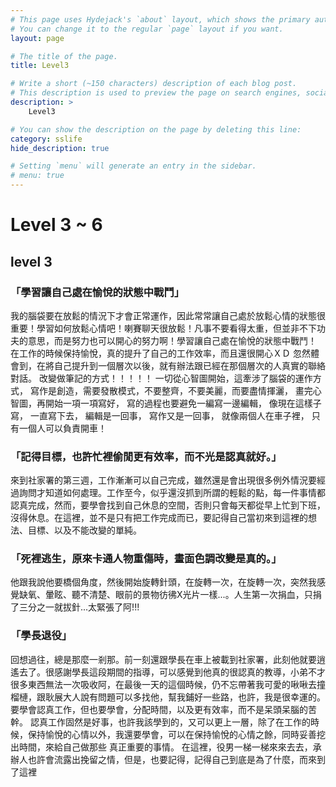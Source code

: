 ```yaml
---
# This page uses Hydejack's `about` layout, which shows the primary author's picture and about text at the top.
# You can change it to the regular `page` layout if you want.
layout: page

# The title of the page.
title: Level3

# Write a short (~150 characters) description of each blog post.
# This description is used to preview the page on search engines, social media, etc.
description: >
    Level3

# You can show the description on the page by deleting this line:
category: sslife
hide_description: true

# Setting `menu` will generate an entry in the sidebar.
# menu: true
---
```


# Level 3 ~ 6

## level 3

### 「學習讓自己處在愉悅的狀態中戰鬥」
我的腦袋要在放鬆的情況下才會正常運作，因此常常讓自己處於放鬆心情的狀態很重要！學習如何放鬆心情吧！喇賽聊天很放鬆！凡事不要看得太重，但並非不下功夫的意思，而是努力也可以開心的努力啊！學習讓自己處在愉悅的狀態中戰鬥！
在工作的時候保持愉悅，真的提升了自己的工作效率，而且還很開心ＸＤ
忽然體會到，在將自己提升到一個層次以後，就有辦法跟已經在那個層次的人真實的聯絡對話。
改變做筆記的方式！！！！！
一切從心智圖開始，這牽涉了腦袋的運作方式，
寫作是創造，需要發散模式，不要整齊，不要美麗，而要盡情揮灑，
畫完心智圖，再開始一項一項寫好，
寫的過程也要避免一編寫一邊編輯，
像現在這樣子寫，
一直寫下去，
編輯是一回事，
寫作又是一回事，
就像兩個人在車子裡，
只有一個人可以負責開車！

### 「記得目標，也許忙裡偷閒更有效率，而不光是認真就好。」
來到社家署的第三週，工作漸漸可以自己完成，雖然還是會出現很多例外情況要經過詢問才知道如何處理。工作至今，似乎還沒抓到所謂的輕鬆的點，每一件事情都認真完成，然而，要學會找到自己休息的空間，否則只會每天都從早上忙到下班，沒得休息。在這裡，並不是只有把工作完成而已，要記得自己當初來到這裡的想法、目標、以及不能改變的單純。
### 「死裡逃生，原來卡通人物重傷時，畫面色調改變是真的。」
他跟我說他要橋個角度，然後開始旋轉針頭，在旋轉一次，在旋轉一次，突然我感覺缺氧、暈眩、聽不清楚、眼前的景物彷彿X光片一樣...。人生第一次捐血，只捐了三分之一就拔針...太緊張了阿!!!
### 「學長退役」
回想過往，總是那麼一剎那。前一刻還跟學長在車上被載到社家署，此刻他就要逍遙去了。很感謝學長這段期間的指導，可以感覺到他真的很認真的教導，小弟不才很多東西無法一次吸收阿，在最後一天的這個時候，仍不忘帶著我可愛的啾啾去撞榴槤，跟耿展大人說有問題可以多找他，幫我鋪好一些路，也許，我是很幸運的。
要學會認真工作，但也要學會，分配時間，以及更有效率，而不是呆頭呆腦的苦幹。
認真工作固然是好事，也許我該學到的，又可以更上一層，除了在工作的時候，保持愉悅的心情以外，我還要學會，可以在保持愉悅的心情之餘，同時妥善挖出時間，來給自己做那些
真正重要的事情。
在這裡，役男一梯一梯來來去去，承辦人也許會流露出挽留之情，但是，也要記得，記得自己到底是為了什麼，而來到了這裡

